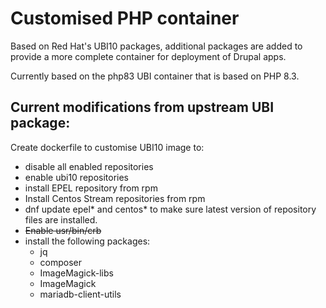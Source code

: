 # Customised PHP container

Based on Red Hat's UBI10 packages, additional packages are added to provide a more complete container for deployment of Drupal apps.

Currently based on the php83 UBI container that is based on PHP 8.3.

## Current modifications from upstream UBI package:

Create dockerfile to customise UBI10 image to:
- disable all enabled repositories
- enable ubi10 repositories
- install EPEL repository from rpm
- Install Centos Stream repositories from rpm
- dnf update epel* and centos* to make sure latest version of repository files are installed.
- ~~Enable usr/bin/crb~~
- install the following packages:
    - jq
    - composer
    - ImageMagick-libs
    - ImageMagick
    - mariadb-client-utils
